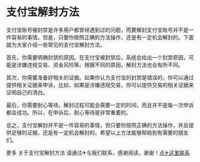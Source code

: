 # 支付宝解封方法

支付宝账号被封禁是许多用户都曾经遇到过的问题，而要解封支付宝账号并不是一件容易的事情。但是，只要你按照正确的方法操作，还是有一定机会解封的。下面就为大家介绍一些常见的支付宝解封方法。

首先，你需要明确封禁的原因。在支付宝被封禁后，系统会给出一个封禁原因，可能是涉嫌违规交易、资金风险等。根据不同的原因，解封方法也会有所不同。

其次，你需要准备好相关的证据。如果你认为支付宝的封禁是错误的，你可以通过提供相关证据来申诉。比如，如果是涉嫌违规交易，你可以提供交易的相关证据来证明自己的清白。

最后，你需要耐心等待。解封过程可能会需要一定的时间，而且并不是每一次申诉都会成功。所以，在申诉后，耐心等待是非常重要的。

总之，支付宝解封并不是一件容易的事情，但只要你按照正确的方法操作，并且提供足够的证据，还是有一定机会解封的。希望以上方法能够帮助到有需要的朋友们。

更多 关于支付宝解封方法 请通过✈与我们联系，感谢阅读，谢谢！[点✈这里联系](https://ads.k02.cc)
